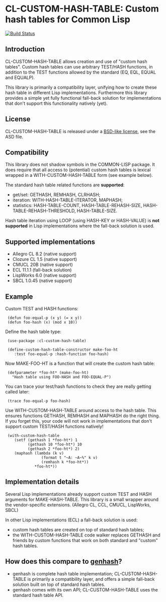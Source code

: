 CL-CUSTOM-HASH-TABLE: Custom hash tables for Common Lisp
========================================================

[![Build Status](https://travis-ci.org/metawilm/cl-custom-hash-table.svg?branch=master)](https://travis-ci.org/metawilm/cl-custom-hash-table)

Introduction
------------

CL-CUSTOM-HASH-TABLE allows creation and use of "custom hash tables".
Custom hash tables can use arbitrary TEST/HASH functions,
in addition to the TEST functions allowed by the standard
(EQ, EQL, EQUAL and EQUALP).

This library is primarily a compatibility layer, unifying how to create these hash table in different Lisp implementations. Furthermore this library provides a simple yet fully functional fall-back solution for implementations that don't support this functionality natively (yet).

License
-------

CL-CUSTOM-HASH-TABLE is released under a [BSD-like license](http://www.opensource.org/licenses/bsd-license.php), see the ASD file.

Compatibility
-------------

This library does not shadow symbols in the COMMON-LISP package. It does require that all access to (potential) custom hash tables is lexical wrapped in a WITH-CUSTOM-HASH-TABLE form (see example below).

The standard hash table related functions are **supported**:

* get/set: GETHASH, REMHASH, CLRHASH;
* iteration: WITH-HASH-TABLE-ITERATOR, MAPHASH;
* statistics: HASH-TABLE-COUNT, HASH-TABLE-REHASH-SIZE, HASH-TABLE-REHASH-THRESHOLD, HASH-TABLE-SIZE.

Hash table iteration using LOOP (using HASH-KEY or HASH-VALUE) is **not supported** in Lisp implementations where the fall-back solution is used.

Supported implementations
-------------------------

* Allegro CL 8.2 (native support)
* Clozure CL 1.5 (native support)
* CMUCL 20B (native support)
* ECL 11.1.1 (fall-back solution)
* LispWorks 6.0 (native support)
* SBCL 1.0.45 (native support)

Example
-------

Custom TEST and HASH functions:

     (defun foo-equal-p (x y) (= x y))
     (defun foo-hash (x) (mod x 10))
    
Define the hash table type:

     (use-package :cl-custom-hash-table)

     (define-custom-hash-table-constructor make-foo-ht
        :test foo-equal-p :hash-function foo-hash)
    
Now MAKE-FOO-HT is a function that will create the custom hash table:

     (defparameter *foo-ht* (make-foo-ht)
       "Hash table using FOO-HASH and FOO-EQUAL-P")
    
You can trace your test/hash functions to check they are really getting called later:

     (trace foo-equal-p foo-hash)
    
Use WITH-CUSTOM-HASH-TABLE around access to the hash table.
This ensures functions GETHASH, REMHASH and MAPHASH do the right thing.
If you forget this, your code will not work in implementations 
that don't support custom TEST/HASH functions natively!
    
     (with-custom-hash-table
        (setf (gethash 1 *foo-ht*) 1
              (gethash 10 *foo-ht*) 10
              (gethash 2 *foo-ht*) 2)
        (maphash (lambda (k v) 
                    (format t "~A: ~A~%" k v)
     	            (remhash k *foo-ht*))
                 *foo-ht*))

Implementation details
----------------------
    
Several Lisp implementations already support
custom TEST and HASH arguments for MAKE-HASH-TABLE.
This library is a small wrapper around the vendor-specific extensions.
(Allegro CL, CCL, CMUCL, LispWorks, SBCL) 

In other Lisp implementations (ECL) a fall-back solution is used:

* custom hash tables are created on top of standard hash tables;
* the WITH-CUSTOM-HASH-TABLE code walker replaces GETHASH and friends by custom functions that work on both standard and "custom" hash tables.

How does this compare to [genhash](http://www.cliki.net/genhash)?
----------------------------------

* genhash is complete hash table implementation; CL-CUSTOM-HASH-TABLE is primarily a compatibility layer, and offers a simple fall-back solution built on top of standard hash tables.
* genhash comes with its own API; CL-CUSTOM-HASH-TABLE uses the standard hash table API.